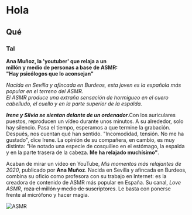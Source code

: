 # Hola
## Qué
### Tal

**Ana Muñoz, la 'youtuber' que relaja a un  
millón y medio de personas a base de ASMR:   
"Hay psicólogos que lo aconsejan"**

_Nacida en Sevilla y afincada en Burdeos, esta joven es la española más popular en el terreno del ASMR._  
_El ASMR produce una extraña sensación de hormigueo en el cuero cabelludo, el cuello y en la parte superior de la espalda._

**_Irene y Silvia se sientan delante de un ordenador_**.Con los auriculares  
puestos, reproducen un vídeo durante unos minutos. A su alrededor, solo  
hay silencio. Pasa el tiempo, esperamos a que termine la grabación.
Después, nos cuentan qué han sentido. "Incomodidad, tensión. No me ha   
gustado", dice Irene. La opinión de su compañera, en cambio, es muy  
distinta: "He notado una especie de cosquilleo en el estómago, la espalda  
y en la parte trasera de la cabeza. **Me ha relajado muchísimo"**.

Acaban de mirar un vídeo en YouTube, _Mis momentos más relajantes de  
2020_, publicado por **Ana Muñoz**. Nacida en Sevilla y afincada en Burdeos,  
combina su oficio como profesora con su trabajo en Internet: es la  
creadora de contenido de ASMR más popular en España. Su canal, _Love  
ASMR_, ~~roza el millón y medio de suscriptores~~. Le basta con ponerse  
frente al micrófono y hacer magia.

![ASMR](https://imagenes.20minutos.es/files/image_990_556/uploads/imagenes/2021/04/09/ana-munoz.jpeg)

